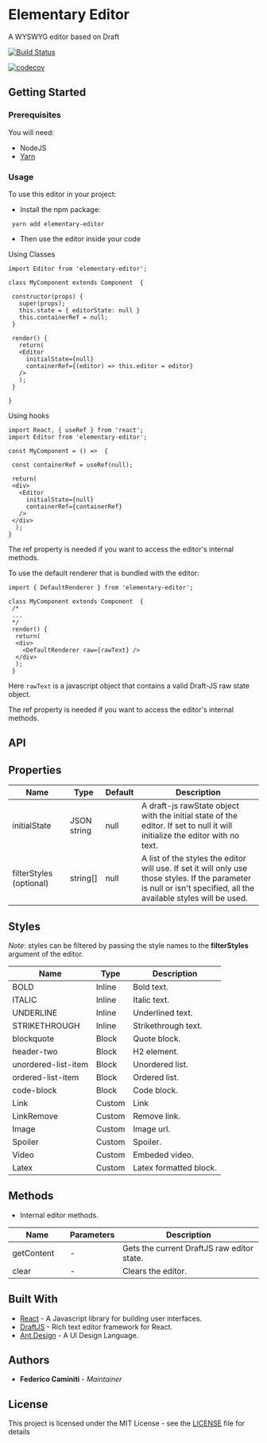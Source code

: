 # Elementary Editor

A WYSWYG editor based on Draft

[![Build Status](https://travis-ci.org/fdemian/elementary-editor.svg?branch=master)](https://travis-ci.org/fdemian/elementary-editor)


[![codecov](https://codecov.io/gh/fdemian/elementary-editor/branch/master/graph/badge.svg)](https://codecov.io/gh/fdemian/elementary-editor)


## Getting Started

### Prerequisites

You will need:   
 - NodeJS
 - [Yarn](https://yarnpkg.com/lang/en/)

### Usage

To use this editor in your project:

- Install the npm package:

```
 yarn add elementary-editor
```
- Then use the editor inside your code

Using Classes

```
import Editor from 'elementary-editor';

class MyComponent extends Component  {

 constructor(props) {
   super(props);
   this.state = { editorState: null }
   this.containerRef = null;
 }

 render() {
   return(
   <Editor
     initialState={null}
     containerRef={(editor) => this.editor = editor}
   />
   );
 }

}
```

Using hooks

```
import React, { useRef } from 'react';
import Editor from 'elementary-editor';

const MyComponent = () =>  {

 const containerRef = useRef(null);

 return(
 <div>
   <Editor
     initialState={null}
     containerRef={containerRef}
   />
 </div>
  );
}
```

The ref property is needed if you want to access the editor's internal methods.

To use the default renderer that is bundled with the editor:

```
import { DefaultRenderer } from 'elementary-editor';

class MyComponent extends Component  {
 /*
 ...
 */
 render() {
  return(
  <div>
	<DefaultRenderer raw={rawText} />
  </div>
  );
 }
```

Here `rawText` is a javascript object that contains a valid Draft-JS raw state object.

The ref property is needed if you want to access the editor's internal methods.

## API

## Properties

<table class="table table-bordered table-striped">
  <thead>
     <tr>
      <th style="width: 100px;">Name</th>
      <th style="width: 50px;">Type</th>
      <th>Default</th>
      <th>Description</th>
    </tr>
  </thead>
  <tbody>
    <tr>
       <td>initialState</td>
      <td>JSON string</td>
       <td>null</td>
      <td>
 	  A draft-js rawState object with the initial state of the editor. If set to null it will initialize the editor with no text.
 	  </td>
    </tr>   
    <tr>
      <td>filterStyles (optional)</td>
      <td>string[]</td>
      <td>null</td>
      <td>
        A list of the styles the editor will use. If set it will only use those styles. If the parameter is null or isn't specified, all the available styles will be used.
      </td>
    </tr>   
  </tbody>
 </table>

 ## Styles

 *Note*: styles can be filtered by passing the style names to the **filterStyles** argument of the editor.

 <table class="table table-bordered table-striped">
  <thead>
    <tr>
      <th>Name</th>
      <th>Type</th>
      <th>Description</th>	  
    </tr>
  </thead>
  <tbody>
    <tr>
      <td>BOLD</td>	  
      <td>Inline</td>	  
      <td>Bold text.</td>
    </tr>
    <tr>
      <td>ITALIC</td>
      <td>Inline</td>	  
      <td>Italic text.</td>
    </tr>
    <tr>
      <td>UNDERLINE</td>
      <td>Inline</td>
      <td>Underlined text.</td>	  
    </tr>
    <tr>
      <td>STRIKETHROUGH</td>
      <td>Inline</td>
      <td>Strikethrough text.</td>	  
    </tr>
    <tr>
      <td>blockquote</td>
      <td>Block</td>
      <td>Quote block.</td>	  
    </tr>
	<tr>
      <td>header-two</td>
      <td>Block</td>
      <td>H2 element.</td>	  
    </tr>
	<tr>
      <td>unordered-list-item</td>
      <td>Block</td>
      <td>Unordered list.</td>	  
    </tr>
	<tr>
      <td>ordered-list-item</td>
      <td>Block</td>
      <td>Ordered list.</td>	  
    </tr>
	<tr>
      <td>code-block</td>
      <td>Block</td>
      <td>Code block.</td>	  
    </tr>		
    <tr>
      <td>Link</td>
      <td>Custom</td>
      <td>Link</td>	  
    </tr>
    <tr>
      <td>LinkRemove</td>
      <td>Custom</td>
      <td>Remove link.</td>	  
    </tr>
    <tr>
      <td>Image</td>
      <td>Custom</td>
      <td>Image url.</td>	  
    </tr>
    <tr>
      <td>Spoiler</td>
      <td>Custom</td>
      <td>Spoiler.</td>	  
    </tr>
    <tr>
      <td>Video</td>
      <td>Custom</td>
      <td>Embeded video.</td>
    </tr>
    <tr>
      <td>Latex</td>
      <td>Custom</td>
      <td>Latex formatted block.</td>
    </tr>
  </tbody>
</table>

 ## Methods

 + Internal editor methods.

 <table class="table table-bordered table-striped">
   <thead>
     <tr>
       <th style="width: 100px;">Name</th>
       <th style="width: 50px;">Parameters</th>
       <th>Description</th>
     </tr>
   </thead>
   <tbody>
     <tr>
       <td>getContent</td>
       <td> - </td>
       <td>
 	    Gets the current DraftJS raw editor state.
 	  </td>
     </tr>   
 	<tr>
       <td>clear</td>
       <td> - </td>
       <td>
 		Clears the editor.
 	  </td>
     </tr>
   </tbody>
 </table>


 ## Built With

 * [React](https://facebook.github.io/react/) - A Javascript library for building user interfaces.
 * [DraftJS](https://draftjs.org/) - Rich text editor framework for React.
 * [Ant.Design](https://ant.design/) - A UI Design Language.

 <!---
 ## Contributing

 Please read [CONTRIBUTING.md](https://gist.github.com/PurpleBooth/b24679402957c63ec426) for details on our code of conduct, and the process for submitting pull requests to us.

 ## Versioning

 We use [SemVer](http://semver.org/) for versioning. For the versions available, see the [tags on this repository](https://github.com/your/project/tags).
 -->

 ## Authors

 * **Federico Caminiti** - *Maintainer*

 <!---
 See also the list of [contributors](https://github.com/your/project/contributors) who participated in this project.
 -->

 ## License

 This project is licensed under the MIT License - see the [LICENSE](LICENSE.md) file for details
